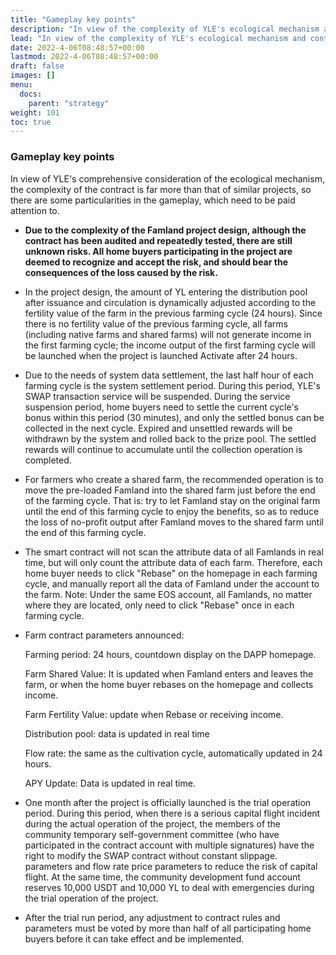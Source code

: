 ```yaml
---
title: "Gameplay key points"
description: "In view of the complexity of YLE's ecological mechanism and contracts far exceeding the same type of projects, there are some particularities in the gameplay, which need to be paid attention to."
lead: "In view of the complexity of YLE's ecological mechanism and contracts far exceeding the same type of projects, there are some particularities in the gameplay, which need to be paid attention to"
date: 2022-4-06T08:48:57+00:00
lastmod: 2022-4-06T08:48:57+00:00
draft: false
images: []
menu:
  docs:
    parent: "strategy"
weight: 101
toc: true
---
```


### Gameplay key points

  In view of YLE's comprehensive consideration of the ecological mechanism, the complexity of the contract is far more than that of similar projects, so there are some particularities in the gameplay, which need to be paid attention to.

  - **Due to the complexity of the Famland project design, although the contract has been audited and repeatedly tested, there are still unknown risks. All home buyers participating in the project are deemed to recognize and accept the risk, and should bear the consequences of the loss caused by the risk.**

  - In the project design, the amount of YL entering the distribution pool after issuance and circulation is dynamically adjusted according to the fertility value of the farm in the previous farming cycle (24 hours). Since there is no fertility value of the previous farming cycle, all farms (including native farms and shared farms) will not generate income in the first farming cycle; the income output of the first farming cycle will be launched when the project is launched Activate after 24 hours.

  - Due to the needs of system data settlement, the last half hour of each farming cycle is the system settlement period. During this period, YLE's SWAP transaction service will be suspended. During the service suspension period, home buyers need to settle the current cycle's bonus within this period (30 minutes), and only the settled bonus can be collected in the next cycle. Expired and unsettled rewards will be withdrawn by the system and rolled back to the prize pool. The settled rewards will continue to accumulate until the collection operation is completed.

  - For farmers who create a shared farm, the recommended operation is to move the pre-loaded Famland into the shared farm just before the end of the farming cycle. That is: try to let Famland stay on the original farm until the end of this farming cycle to enjoy the benefits, so as to reduce the loss of no-profit output after Famland moves to the shared farm until the end of this farming cycle.

  - The smart contract will not scan the attribute data of all Famlands in real time, but will only count the attribute data of each farm. Therefore, each home buyer needs to click "Rebase" on the homepage in each farming cycle, and manually report all the data of Famland under the account to the farm. Note: Under the same EOS account, all Famlands, no matter where they are located, only need to click "Rebase" once in each farming cycle.

  - Farm contract parameters announced:

    Farming  period: 24 hours, countdown display on the DAPP homepage.

    Farm Shared Value: It is updated when Famland enters and leaves the farm, or when the home buyer rebases on the homepage and collects income.

    Farm Fertility Value:  update when Rebase or receiving income.

    Distribution pool: data is updated in real time

    Flow rate: the same as the cultivation cycle, automatically updated in 24 hours.

    APY Update: Data is updated in real time.

  - One month after the project is officially launched is the trial operation period. During this period, when there is a serious capital flight incident during the actual operation of the project, the members of the community temporary self-government committee (who have participated in the contract account with multiple signatures) have the right to modify the SWAP contract without constant slippage. parameters and flow rate price parameters to reduce the risk of capital flight. At the same time, the community development fund account reserves 10,000 USDT and 10,000 YL to deal with emergencies during the trial operation of the project.

  - After the trial run period, any adjustment to contract rules and parameters must be voted by more than half of all participating home buyers before it can take effect and be implemented.